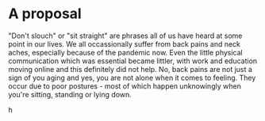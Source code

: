 # A proposal
<p> "Don't slouch" or "sit straight" are phrases all of us have heard at some point in our lives. We all occassionally suffer from back pains and neck aches, especially because of the pandemic now. Even the little physical communication which was essential became littler, with work and education moving online and this definitely did not help. No, back pains are not just a sign of you aging and yes, you are not alone when it comes to feeling. They occur due to poor postures - most of which happen unknowingly when you're sitting, standing or lying down. </p>
<p> h </p>
